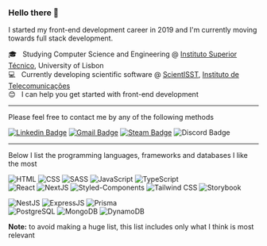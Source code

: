### Hello there 👋
I started my front-end development career in 2019 and I'm currently moving towards full stack development.

 :mortar_board:  &nbsp; Studying Computer Science and Engineering @ [Instituto Superior Técnico](https://tecnico.ulisboa.pt/), University of Lisbon
 <br/> :computer: &nbsp; Currently developing scientific software @ [ScientISST](https://github.com/scientisst/), [Instituto de Telecomunicações](https://it.pt/)
 <br/> :blush: &nbsp; I can help you get started with front-end development
 
 
 ---
 
Please feel free to contact me by any of the following methods
 
[![Linkedin Badge](https://img.shields.io/badge/Rui%20Maciel-0077B5?style=for-the-badge&logo=linkedin&logoColor=white)](https://www.linkedin.com/in/ruigmaciel/) 
[![Gmail Badge](https://img.shields.io/badge/ruigouveiamaciel@gmail.com-D14836?style=for-the-badge&logo=gmail&logoColor=white)](mailto:ruigouveiamaciel@gmail.com)
[![Steam Badge](https://img.shields.io/badge/SmOkEwOw-000000?style=for-the-badge&logo=steam&logoColor=white)](https://steamcommunity.com/id/SmOkEwOw/)
![Discord Badge](https://img.shields.io/badge/SmOkEwOw%230398-7289DA?style=for-the-badge&logo=discord&logoColor=white)

---

Below I list the programming languages, frameworks and databases I like the most

![HTML](https://img.shields.io/badge/HTML-EF652A?style=for-the-badge&logo=html5&logoColor=white)
![CSS](https://img.shields.io/badge/CSS-2965f1?&style=for-the-badge&logo=css3&logoColor=white)
![SASS](https://img.shields.io/badge/Sass-bf4080?style=for-the-badge&logo=sass&logoColor=white)
![JavaScript](https://img.shields.io/badge/JavaScript-ffea00?style=for-the-badge&logo=javascript&logoColor=181818)
![TypeScript](https://img.shields.io/badge/TypeScript-3178c6?style=for-the-badge&logo=typescript&logoColor=white)
 <br/> ![React](https://img.shields.io/badge/React-20232a?style=for-the-badge&logo=react&logoColor=61DAFB)
![NextJS](https://img.shields.io/badge/Next.js-000000?style=for-the-badge&logo=nextdotjs&logoColor=white)
![Styled-Components](https://img.shields.io/badge/styled--components-DB7093?style=for-the-badge&logo=styled-components&logoColor=white)
![Tailwind CSS](https://img.shields.io/badge/Tailwind_CSS-38bdf8?style=for-the-badge&logo=tailwind-css&logoColor=white)
![Storybook](https://img.shields.io/badge/Storybook-FF4785?style=for-the-badge&logo=storybook&logoColor=white)

![NestJS](https://img.shields.io/badge/NestJS-ea2845?style=for-the-badge&logo=nestjs&logoColor=white)
![ExpressJS](https://img.shields.io/badge/Express.js-010101?style=for-the-badge)
![Prisma](https://img.shields.io/badge/Prisma-5a67d8?style=for-the-badge&logo=Prisma&logoColor=white)
 <br/> ![PostgreSQL](https://img.shields.io/badge/PostgreSQL-336791?style=for-the-badge&logo=postgresql&logoColor=white)
![MongoDB](https://img.shields.io/badge/MongoDB-116149?style=for-the-badge&logo=mongodb&logoColor=white)
![DynamoDB](https://img.shields.io/badge/DynamoDB-232f3e?style=for-the-badge&logo=amazondynamodb&logoColor=white)

**Note:** to avoid making a huge list, this list includes only what I think is most relevant
